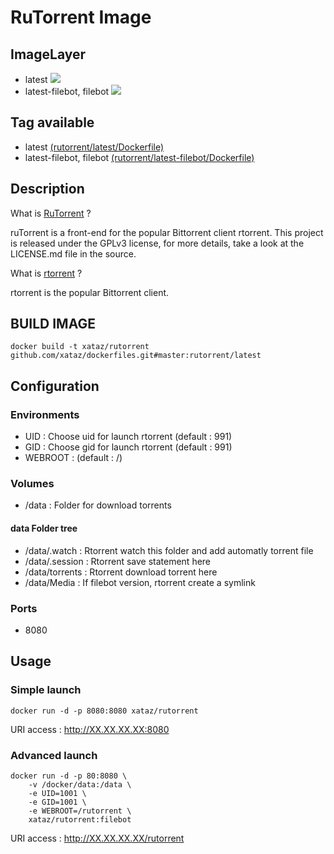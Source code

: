 # RuTorrent Image

## ImageLayer
* latest [![](https://badge.imagelayers.io/xataz/rutorrent:latest.svg)](https://imagelayers.io/?images=xataz/rutorrent:latest 'Get your own badge on imagelayers.io')
* latest-filebot, filebot [![](https://badge.imagelayers.io/xataz/rutorrent:filebot.svg)](https://imagelayers.io/?images=xataz/rutorrent:filebot 'Get your own badge on imagelayers.io')

## Tag available
* latest [(rutorrent/latest/Dockerfile)](https://github.com/xataz/dockerfiles/blob/master/rutorrent/latest/Dockerfile)
* latest-filebot, filebot [(rutorrent/latest-filebot/Dockerfile)](https://github.com/xataz/dockerfiles/blob/master/rutorrent/latest-filebot/Dockerfile)

## Description
What is [RuTorrent](https://github.com/Novik/ruTorrent) ?

ruTorrent is a front-end for the popular Bittorrent client rtorrent.
This project is released under the GPLv3 license, for more details, take a look at the LICENSE.md file in the source.

What is [rtorrent](https://github.com/rakshasa/rtorrent/) ?

rtorrent is the popular Bittorrent client.

## BUILD IMAGE

```shell
docker build -t xataz/rutorrent github.com/xataz/dockerfiles.git#master:rutorrent/latest
```

## Configuration
### Environments
* UID : Choose uid for launch rtorrent (default : 991)
* GID : Choose gid for launch rtorrent (default : 991)
* WEBROOT : (default : /)

### Volumes
* /data : Folder for download torrents

#### data Folder tree
* /data/.watch : Rtorrent watch this folder and add automatly torrent file
* /data/.session : Rtorrent save statement here
* /data/torrents : Rtorrent download torrent here
* /data/Media : If filebot version, rtorrent create a symlink 

### Ports
* 8080

## Usage
### Simple launch
```shell
docker run -d -p 8080:8080 xataz/rutorrent
```
URI access : http://XX.XX.XX.XX:8080

### Advanced launch
```shell
docker run -d -p 80:8080 \
	-v /docker/data:/data \ 
	-e UID=1001 \
	-e GID=1001 \
    -e WEBROOT=/rutorrent \
	xataz/rutorrent:filebot
```
URI access : http://XX.XX.XX.XX/rutorrent
